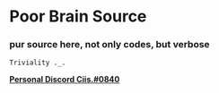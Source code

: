 # Poor Brain Source
### pur source here, not only codes, but verbose

`Triviality ._.`

[__Personal Discord Ciis.#0840__]()
